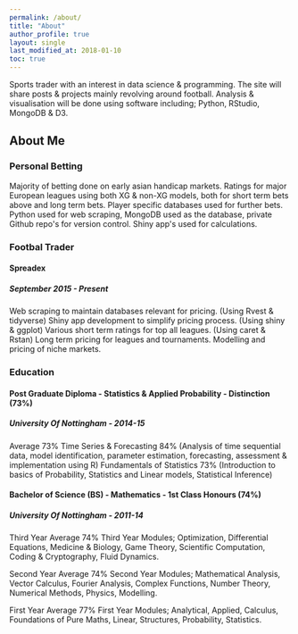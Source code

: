 ```yaml
---
permalink: /about/
title: "About"
author_profile: true
layout: single
last_modified_at: 2018-01-10
toc: true
---
```

Sports trader with an interest in data science & programming.  The site will share posts & projects mainly revolving around football.
Analysis & visualisation will be done using software including;
Python, RStudio, MongoDB & D3.

## About Me
### Personal Betting
Majority of betting done on early asian handicap markets.
Ratings for major European leagues using both XG & non-XG models, both for short term bets above and long term bets.
Player specific databases used for further bets.
Python used for web scraping, MongoDB used as the database, private Github repo's for version control.
Shiny app's used for calculations. 

### Footbal Trader
#### Spreadex
##### September 2015 - Present
Web scraping to maintain databases relevant for pricing. (Using Rvest & tidyverse)
Shiny app development to simplify pricing process. (Using shiny & ggplot)
Various short term ratings for top all leagues. (Using caret & Rstan)
Long term pricing for leagues and tournaments.
Modelling and pricing of niche markets.

### Education
#### Post Graduate Diploma - Statistics & Applied Probability - Distinction (73%)
##### University Of Nottingham - 2014-15
Average 73%
Time Series & Forecasting 84% (Analysis of time sequential data, model identification, parameter estimation, forecasting, assessment & implementation using R)
Fundamentals of Statistics 73% (Introduction to basics of Probability, Statistics and Linear models, Statistical Inference)

#### Bachelor of Science (BS) - Mathematics - 1st Class Honours (74%)
##### University Of Nottingham - 2011-14
Third Year Average 74%
Third Year Modules; Optimization, Differential Equations, Medicine & Biology, Game Theory, Scientific Computation, Coding & Cryptography, Fluid Dynamics.

Second Year Average 74%
Second Year Modules; Mathematical Analysis, Vector Calculus, Fourier Analysis, Complex Functions, Number Theory, Numerical Methods, Physics, Modelling.

First Year Average 77%
First Year Modules; Analytical, Applied, Calculus, Foundations of Pure Maths, Linear, Structures, Probability, Statistics.
